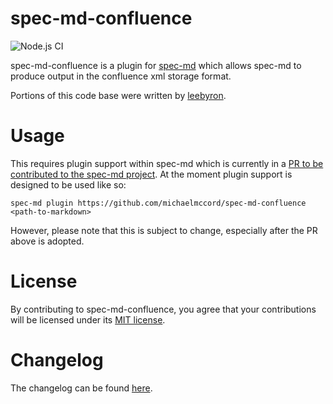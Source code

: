 spec-md-confluence
===================================

![Node.js CI](https://github.com/michaelmccord/spec-md-confluence/workflows/Node.js%20CI/badge.svg)


spec-md-confluence is a plugin for [spec-md](https://github.com/leebyron/spec-md) which allows spec-md to produce output in the confluence xml storage format.

Portions of this code base were written by [leebyron](https://github.com/leebyron).


# Usage

This requires plugin support within spec-md which is currently in a [PR to be contributed to the spec-md project](https://github.com/leebyron/spec-md/pull/30). At the moment plugin support is designed to be used like so:

`spec-md plugin https://github.com/michaelmccord/spec-md-confluence <path-to-markdown>`


However, please note that this is subject to change, especially after the PR above is adopted.


# License

By contributing to spec-md-confluence, you agree that your contributions will be licensed under its [MIT license](LICENSE).


# Changelog

The changelog can be found [here](CHANGELOG.md).
